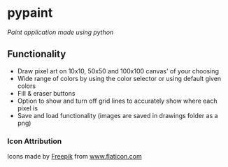 # pypaint
*Paint application made using python*

## Functionality
- Draw  pixel art on 10x10, 50x50 and 100x100 canvas' of your choosing
- Wide range of colors by using the color selector or using default given colors
- Fill & eraser buttons
- Option to show and turn off grid lines to accurately show where each pixel is
- Save and load functionality (images are saved in drawings folder as a png)






### Icon Attribution
<div>Icons made by <a href="https://www.freepik.com" title="Freepik">Freepik</a> from <a href="https://www.flaticon.com/" title="Flaticon">www.flaticon.com</a></div>
